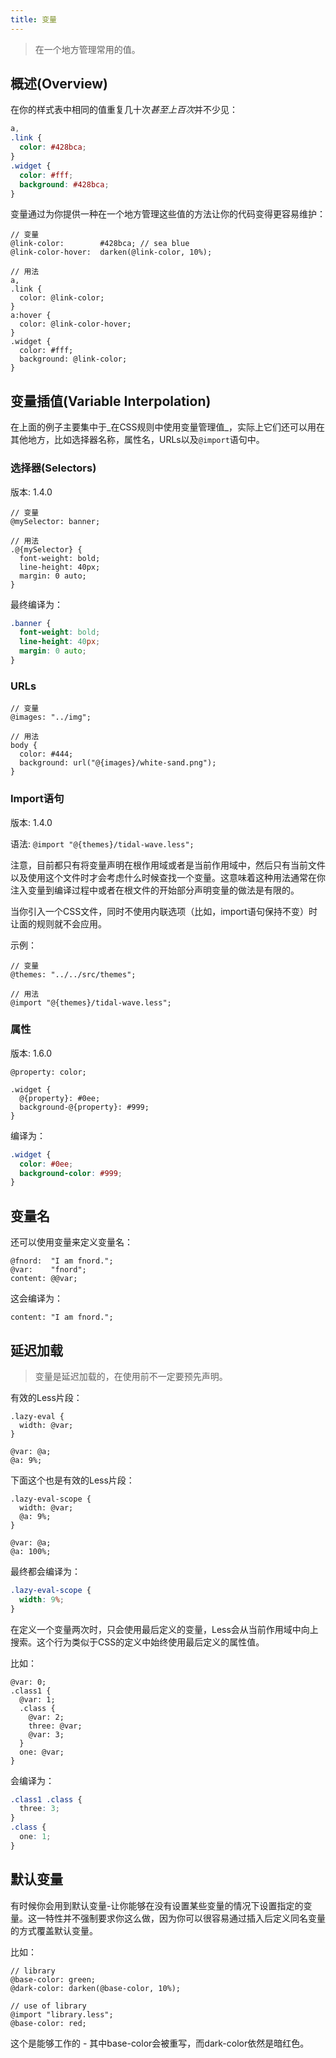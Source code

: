 ```yaml
---
title: 变量
---
```


> 在一个地方管理常用的值。

## 概述(Overview)

在你的样式表中相同的值重复几十次*甚至上百次*并不少见：

```css
a,
.link {
  color: #428bca;
}
.widget {
  color: #fff;
  background: #428bca;
}
```

变量通过为你提供一种在一个地方管理这些值的方法让你的代码变得更容易维护：

```less
// 变量
@link-color:        #428bca; // sea blue
@link-color-hover:  darken(@link-color, 10%);

// 用法
a,
.link {
  color: @link-color;
}
a:hover {
  color: @link-color-hover;
}
.widget {
  color: #fff;
  background: @link-color;
}
```

## 变量插值(Variable Interpolation)

在上面的例子主要集中于_在CSS规则中使用变量管理值_，实际上它们还可以用在其他地方，比如选择器名称，属性名，URLs以及`@import`语句中。

### 选择器(Selectors)

版本: 1.4.0

```less
// 变量
@mySelector: banner;

// 用法
.@{mySelector} {
  font-weight: bold;
  line-height: 40px;
  margin: 0 auto;
}
```
最终编译为：

```css
.banner {
  font-weight: bold;
  line-height: 40px;
  margin: 0 auto;
}
```

### URLs

```less
// 变量
@images: "../img";

// 用法
body {
  color: #444;
  background: url("@{images}/white-sand.png");
}
```

### Import语句

版本: 1.4.0

语法: `@import "@{themes}/tidal-wave.less";`

注意，目前都只有将变量声明在根作用域或者是当前作用域中，然后只有当前文件以及使用这个文件时才会考虑什么时候查找一个变量。这意味着这种用法通常在你注入变量到编译过程中或者在根文件的开始部分声明变量的做法是有限的。

当你引入一个CSS文件，同时不使用内联选项（比如，import语句保持不变）时让面的规则就不会应用。

示例：

```less
// 变量
@themes: "../../src/themes";

// 用法
@import "@{themes}/tidal-wave.less";
```

### 属性

版本: 1.6.0

```less
@property: color;

.widget {
  @{property}: #0ee;
  background-@{property}: #999;
}
```

编译为：

```css
.widget {
  color: #0ee;
  background-color: #999;
}
```

## 变量名

还可以使用变量来定义变量名：

```less
@fnord:  "I am fnord.";
@var:    "fnord";
content: @@var;
```

这会编译为：

```
content: "I am fnord.";
```

## 延迟加载

> 变量是延迟加载的，在使用前不一定要预先声明。

有效的Less片段：


```less
.lazy-eval {
  width: @var;
}

@var: @a;
@a: 9%;
```
下面这个也是有效的Less片段：

```less
.lazy-eval-scope {
  width: @var;
  @a: 9%;
}

@var: @a;
@a: 100%;
```
最终都会编译为：

```css
.lazy-eval-scope {
  width: 9%;
}
```

在定义一个变量两次时，只会使用最后定义的变量，Less会从当前作用域中向上搜索。这个行为类似于CSS的定义中始终使用最后定义的属性值。

比如：

```less
@var: 0;
.class1 {
  @var: 1;
  .class {
    @var: 2;
    three: @var;
    @var: 3;
  }
  one: @var;
}
```
会编译为：

```css
.class1 .class {
  three: 3;
}
.class {
  one: 1;
}
```

## 默认变量

有时候你会用到默认变量-让你能够在没有设置某些变量的情况下设置指定的变量。这一特性并不强制要求你这么做，因为你可以很容易通过插入后定义同名变量的方式覆盖默认变量。

比如：

```less
// library
@base-color: green;
@dark-color: darken(@base-color, 10%);

// use of library
@import "library.less";
@base-color: red;
```
这个是能够工作的 - 其中base-color会被重写，而dark-color依然是暗红色。